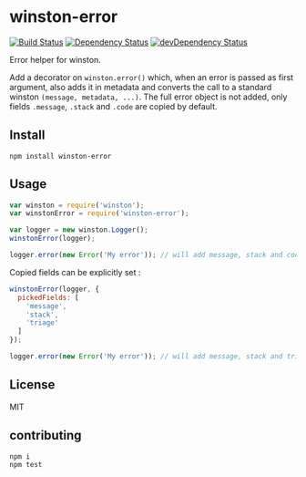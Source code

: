 # winston-error
[![Build Status](https://travis-ci.org/lemonde/winston-error.svg?branch=master)](https://travis-ci.org/lemonde/winston-error)
[![Dependency Status](https://david-dm.org/lemonde/winston-error.svg?theme=shields.io)](https://david-dm.org/lemonde/winston-error)
[![devDependency Status](https://david-dm.org/lemonde/winston-error/dev-status.svg?theme=shields.io)](https://david-dm.org/lemonde/winston-error#info=devDependencies)

Error helper for winston.

Add a decorator on `winston.error()` which, when an error is passed as first argument,
also adds it in metadata and converts the call to a standard winston `(message, metadata, ...)`.
The full error object is not added, only fields `.message`, `.stack` and `.code` are copied by default.


## Install

```
npm install winston-error
```

## Usage

```js
var winston = require('winston');
var winstonError = require('winston-error');

var logger = new winston.Logger();
winstonError(logger);

logger.error(new Error('My error')); // will add message, stack and code in meta
```

Copied fields can be explicitly set :

```js
winstonError(logger, {
  pickedFields: [
    'message',
    'stack',
    'triage'
  ]
});

logger.error(new Error('My error')); // will add message, stack and triage in meta
```


## License

MIT


## contributing

```bash
npm i
npm test
```
